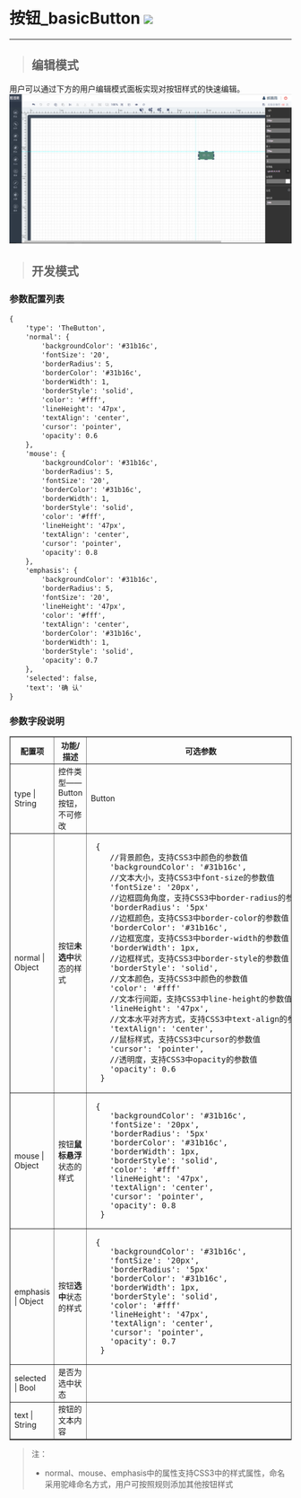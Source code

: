 # 按钮\_basicButton ![](/assets/basicButton.png)

---

> ## 编辑模式

用户可以通过下方的用户编辑模式面板实现对按钮样式的快速编辑。![](/assets/buttonUser.jpg)

> ## 开发模式

### 参数配置列表

```
{
	'type': 'TheButton',
	'normal': {
		'backgroundColor': '#31b16c',
		'fontSize': '20',
		'borderRadius': 5,
		'borderColor': '#31b16c',
		'borderWidth': 1,
		'borderStyle': 'solid',
		'color': '#fff',
		'lineHeight': '47px',
		'textAlign': 'center',
		'cursor': 'pointer',
		'opacity': 0.6
	},
	'mouse': {
		'backgroundColor': '#31b16c',
		'borderRadius': 5,
		'fontSize': '20',
		'borderColor': '#31b16c',
		'borderWidth': 1,
		'borderStyle': 'solid',
		'color': '#fff',
		'lineHeight': '47px',
		'textAlign': 'center',
		'cursor': 'pointer',
		'opacity': 0.8
	},
	'emphasis': {
		'backgroundColor': '#31b16c',
		'borderRadius': 5,
		'fontSize': '20',
		'lineHeight': '47px',
		'color': '#fff',
		'textAlign': 'center',
		'borderColor': '#31b16c',
		'borderWidth': 1,
		'borderStyle': 'solid',
		'opacity': 0.7
	},
	'selected': false,
	'text': '确 认'
}
```

### 参数字段说明

<table border="1">
<tr>
	<th width="15%">配置项</th>
	<th width="30%">功能/描述</th>
	<th>可选参数</th>
</tr>
<tr>
	<td>type | String</td>
	<td>控件类型——Button按钮，不可修改</td>
	<td>Button</td>
</tr>
<tr>
	<td>normal | Object</td>
	<td>按钮<b>未选中</b>状态的样式</td>
	<td><pre> {
	//背景颜色，支持CSS3中颜色的参数值
	'backgroundColor': '#31b16c',
	//文本大小，支持CSS3中font-size的参数值
	'fontSize': '20px',
	//边框圆角角度，支持CSS3中border-radius的参数值
	'borderRadius': '5px'
	//边框颜色，支持CSS3中border-color的参数值
	'borderColor': '#31b16c',
	//边框宽度，支持CSS3中border-width的参数值
	'borderWidth': 1px,
	//边框样式，支持CSS3中border-style的参数值
	'borderStyle': 'solid',
	//文本颜色，支持CSS3中颜色的参数值
	'color': '#fff'
	//文本行间距，支持CSS3中line-height的参数值
	'lineHeight': '47px',
	//文本水平对齐方式，支持CSS3中text-align的参数值
	'textAlign': 'center',
	//鼠标样式，支持CSS3中cursor的参数值
	'cursor': 'pointer',
	//透明度，支持CSS3中opacity的参数值
	'opacity': 0.6
  }</pre></td>
</tr>
<tr>
	<td>mouse | Object</td>
	<td>按钮<b>鼠标悬浮</b>状态的样式</td>
	<td><pre> {
	'backgroundColor': '#31b16c',
	'fontSize': '20px',
	'borderRadius': '5px'
	'borderColor': '#31b16c',
	'borderWidth': 1px,
	'borderStyle': 'solid',
	'color': '#fff'
	'lineHeight': '47px',
	'textAlign': 'center',
	'cursor': 'pointer',
	'opacity': 0.8
  }</pre></td>
</tr>
<tr>
	<td>emphasis | Object</td>
	<td>按钮<b>选中</b>状态的样式</td>
	<td><pre> {
	'backgroundColor': '#31b16c',
	'fontSize': '20px',
	'borderRadius': '5px'
	'borderColor': '#31b16c',
	'borderWidth': 1px,
	'borderStyle': 'solid',
	'color': '#fff'
	'lineHeight': '47px',
	'textAlign': 'center',
	'cursor': 'pointer',
	'opacity': 0.7
  }</pre></td>
</tr>
<tr>
	<td>selected | Bool</td>
	<td>是否为选中状态</td>
	<td></td>
</tr>
<tr>
	<td>text | String</td>
	<td>按钮的文本内容</td>
	<td></td>
</tr>
</table>

> 注：
>
> * normal、mouse、emphasis中的属性支持CSS3中的样式属性，命名采用驼峰命名方式，用户可按照规则添加其他按钮样式



